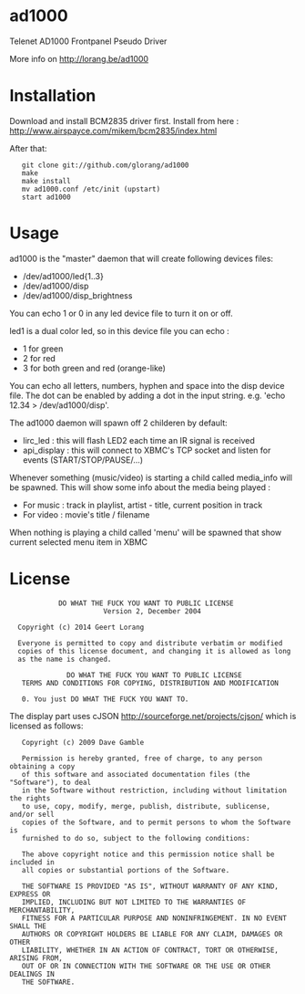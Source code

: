 ad1000
======

Telenet AD1000 Frontpanel Pseudo Driver

More info on http://lorang.be/ad1000

Installation
============

Download and install BCM2835 driver first.
Install from here : http://www.airspayce.com/mikem/bcm2835/index.html

After that:

       git clone git://github.com/glorang/ad1000
       make
       make install
       mv ad1000.conf /etc/init (upstart)
       start ad1000

Usage
=====

ad1000 is the "master" daemon that will create following devices files:
- /dev/ad1000/led{1..3}
- /dev/ad1000/disp
- /dev/ad1000/disp_brightness

You can echo 1 or 0 in any led device file to turn it on or off. 

led1 is a dual color led, so in this device file you can echo :
- 1 for green
- 2 for red
- 3 for both green and red (orange-like)

You can echo all letters, numbers, hyphen and space into the disp device file.
The dot can be enabled by adding a dot in the input string. e.g. 'echo 12.34 > /dev/ad1000/disp'.

The ad1000 daemon will spawn off 2 childeren by default:

- lirc_led : this will flash LED2 each time an IR signal is received
- api_display : this will connect to XBMC's TCP socket and listen for events (START/STOP/PAUSE/...)

Whenever something (music/video) is starting a child called media_info will be spawned.
This will show some info about the media being played : 
- For music : track in playlist, artist - title, current position in track
- For video : movie's title / filename

When nothing is playing a child called 'menu' will be spawned that show current selected menu item in XBMC

License
=======

                DO WHAT THE FUCK YOU WANT TO PUBLIC LICENSE 
                           Version 2, December 2004 
  
      Copyright (c) 2014 Geert Lorang
      
      Everyone is permitted to copy and distribute verbatim or modified 
      copies of this license document, and changing it is allowed as long 
      as the name is changed. 
    
                  DO WHAT THE FUCK YOU WANT TO PUBLIC LICENSE 
       TERMS AND CONDITIONS FOR COPYING, DISTRIBUTION AND MODIFICATION 
     
       0. You just DO WHAT THE FUCK YOU WANT TO.

The display part uses cJSON <http://sourceforge.net/projects/cjson/> which is licensed as follows:

       Copyright (c) 2009 Dave Gamble
       
       Permission is hereby granted, free of charge, to any person obtaining a copy
       of this software and associated documentation files (the "Software"), to deal
       in the Software without restriction, including without limitation the rights
       to use, copy, modify, merge, publish, distribute, sublicense, and/or sell
       copies of the Software, and to permit persons to whom the Software is
       furnished to do so, subject to the following conditions:
       
       The above copyright notice and this permission notice shall be included in
       all copies or substantial portions of the Software.
       
       THE SOFTWARE IS PROVIDED "AS IS", WITHOUT WARRANTY OF ANY KIND, EXPRESS OR
       IMPLIED, INCLUDING BUT NOT LIMITED TO THE WARRANTIES OF MERCHANTABILITY,
       FITNESS FOR A PARTICULAR PURPOSE AND NONINFRINGEMENT. IN NO EVENT SHALL THE
       AUTHORS OR COPYRIGHT HOLDERS BE LIABLE FOR ANY CLAIM, DAMAGES OR OTHER
       LIABILITY, WHETHER IN AN ACTION OF CONTRACT, TORT OR OTHERWISE, ARISING FROM,
       OUT OF OR IN CONNECTION WITH THE SOFTWARE OR THE USE OR OTHER DEALINGS IN
       THE SOFTWARE.

